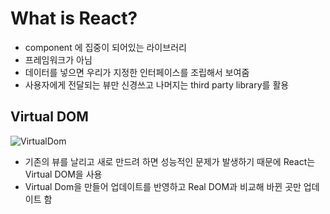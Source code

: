 # What is React?
<!-- ## What is Frontend Library? -->
- component 에 집중이 되어있는 라이브러리
- 프레임워크가 아님
- 데이터를 넣으면 우리가 지정한 인터페이스를 조립해서 보여줌
- 사용자에게 전달되는 뷰만 신경쓰고 나머지는 third party library를 활용

## Virtual DOM
![VirtualDom](https://cdn.hashnode.com/res/hashnode/image/upload/c_thumb,w_80,fl_lossy,q_10/sklcdp92gqaxbdo97533/1472289870.png)

- 기존의 뷰를 날리고 새로 만드려 하면 성능적인 문제가 발생하기 때문에 React는 Virtual DOM을 사용
- Virtual Dom을 만들어 업데이트를 반영하고 Real DOM과 비교해 바뀐 곳만 업데이트 함